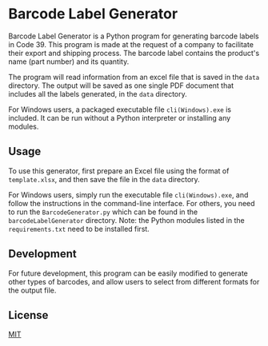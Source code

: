 # Barcode Label Generator

Barcode Label Generator is a Python program for generating barcode labels in Code 39.
This program is made at the request of a company to facilitate their export and shipping process.
The barcode label contains the product's name (part number) and its quantity.  

The program will read information from an excel file that is saved in the `data` directory.
The output will be saved as one single PDF document that includes all the labels generated, 
in the `data` directory.

For Windows users, a packaged executable file `cli(Windows).exe` is included. It can be run without a Python interpreter or installing any modules. 

## Usage
To use this generator, first prepare an Excel file using the format of `template.xlsx`, and then save the file in the `data` directory. 

For Windows users, simply run the executable file `cli(Windows).exe`, and follow the instructions in the command-line interface. For others, you need to run the `BarcodeGenerator.py` which can be found in the `barcodeLabelGenerator` directory. Note: the Python modules listed in the `requirements.txt` need to be installed first. 

## Development
For future development, this program can be easily modified to generate other types of barcodes, and allow users to select from different formats for the output file. 

## License
[MIT](https://choosealicense.com/licenses/mit/)
